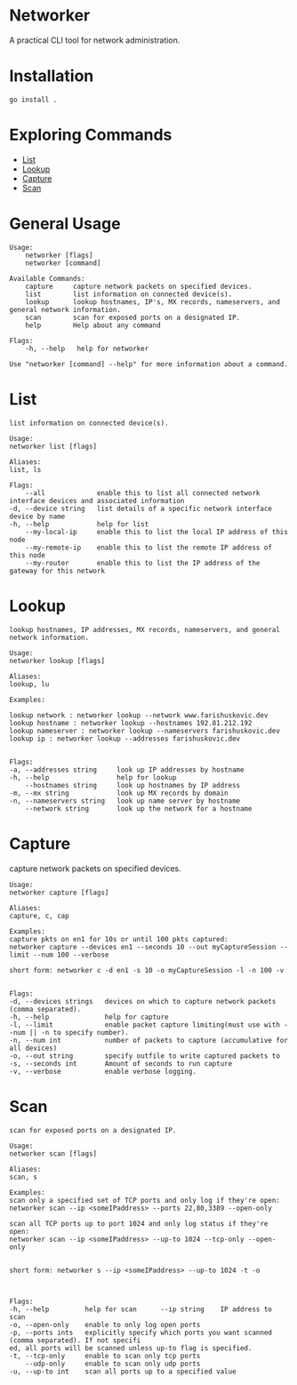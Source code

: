 # Networker

A practical CLI tool for network administration.

# Installation

    go install .

# Exploring Commands

- [List](#list)
- [Lookup](#lookup)
- [Capture](#capture)
- [Scan](#scan)


# General Usage

```
Usage:
    networker [flags]
    networker [command]

Available Commands:
    capture     capture network packets on specified devices.
    list        list information on connected device(s).
    lookup      lookup hostnames, IP's, MX records, nameservers, and general network information.
    scan        scan for exposed ports on a designated IP.
    help        Help about any command

Flags:
    -h, --help   help for networker

Use "networker [command] --help" for more information about a command.

```

# List

    list information on connected device(s).

    Usage:
    networker list [flags]

    Aliases:
    list, ls

    Flags:
        --all             enable this to list all connected network interface devices and associated information
    -d, --device string   list details of a specific network interface device by name
    -h, --help            help for list
        --my-local-ip     enable this to list the local IP address of this node
        --my-remote-ip    enable this to list the remote IP address of this node
        --my-router       enable this to list the IP address of the gateway for this network



# Lookup

    lookup hostnames, IP addresses, MX records, nameservers, and general network information.

    Usage:
    networker lookup [flags]

    Aliases:
    lookup, lu

    Examples:

    lookup network : networker lookup --network www.farishuskovic.dev
    lookup hostname : networker lookup --hostnames 192.81.212.192
    lookup nameserver : networker lookup --nameservers farishuskovic.dev
    lookup ip : networker lookup --addresses farishuskovic.dev


    Flags:
    -a, --addresses string     look up IP addresses by hostname
    -h, --help                 help for lookup
        --hostnames string     look up hostnames by IP address
    -m, --mx string            look up MX records by domain
    -n, --nameservers string   look up name server by hostname
        --network string       look up the network for a hostname

# Capture

capture network packets on specified devices.

    Usage:
    networker capture [flags]

    Aliases:
    capture, c, cap

    Examples:
    capture pkts on en1 for 10s or until 100 pkts captured:
    networker capture --devices en1 --seconds 10 --out myCaptureSession --limit --num 100 --verbose

    short form: networker c -d en1 -s 10 -o myCaptureSession -l -n 100 -v


    Flags:
    -d, --devices strings   devices on which to capture network packets (comma separated).
    -h, --help              help for capture
    -l, --limit             enable packet capture limiting(must use with --num || -n to specify number).
    -n, --num int           number of packets to capture (accumulative for all devices)
    -o, --out string        specify outfile to write captured packets to
    -s, --seconds int       Amount of seconds to run capture
    -v, --verbose           enable verbose logging.


# Scan


    scan for exposed ports on a designated IP.

    Usage:
    networker scan [flags]

    Aliases:
    scan, s

    Examples:
    scan only a specified set of TCP ports and only log if they're open:
    networker scan --ip <someIPaddress> --ports 22,80,3389 --open-only

    scan all TCP ports up to port 1024 and only log status if they're open:
    networker scan --ip <someIPaddress> --up-to 1024 --tcp-only --open-only


    short form: networker s --ip <someIPaddress> --up-to 1024 -t -o



    Flags:
    -h, --help         help for scan      --ip string    IP address to scan
    -o, --open-only    enable to only log open ports
    -p, --ports ints   explicitly specify which ports you want scanned (comma separated). If not specifi
    ed, all ports will be scanned unless up-to flag is specified.
    -t, --tcp-only     enable to scan only tcp ports
        --udp-only     enable to scan only udp ports
    -u, --up-to int    scan all ports up to a specified value